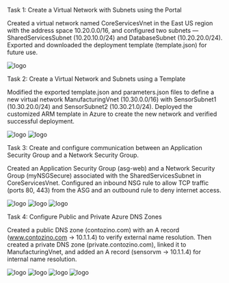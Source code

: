 
Task 1: Create a Virtual Network with Subnets using the Portal


Created a virtual network named CoreServicesVnet in the East US region with the address space 10.20.0.0/16, and configured two subnets — SharedServicesSubnet (10.20.10.0/24) and DatabaseSubnet (10.20.20.0/24). 
Exported and downloaded the deployment template (template.json) for future use.

![logo](https://github.com/dy1000/Azure-Administrator-AZ-104-Labs/blob/main/Labs/All-Files/Lab4-Pic1.png?raw=true)


Task 2: Create a Virtual Network and Subnets using a Template


Modified the exported template.json and parameters.json files to define a new virtual network ManufacturingVnet (10.30.0.0/16) with SensorSubnet1 (10.30.20.0/24) and SensorSubnet2 (10.30.21.0/24). 
Deployed the customized ARM template in Azure to create the new network and verified successful deployment.

![logo](https://github.com/dy1000/Azure-Administrator-AZ-104-Labs/blob/main/Labs/All-Files/Lab4-Pic2.png?raw=true)
![logo](https://github.com/dy1000/Azure-Administrator-AZ-104-Labs/blob/main/Labs/All-Files/Lab4-Pic3.png?raw=true)

Task 3: Create and configure communication between an Application Security Group and a Network Security Group.


Created an Application Security Group (asg-web) and a Network Security Group (myNSGSecure) associated with the SharedServicesSubnet in CoreServicesVnet. 
Configured an inbound NSG rule to allow TCP traffic (ports 80, 443) from the ASG and an outbound rule to deny internet access.

![logo](https://github.com/dy1000/Azure-Administrator-AZ-104-Labs/blob/main/Labs/All-Files/Lab4-Pic4.png?raw=true)
![logo](https://github.com/dy1000/Azure-Administrator-AZ-104-Labs/blob/main/Labs/All-Files/Lab4-Pic5.png?raw=true)
![logo](https://github.com/dy1000/Azure-Administrator-AZ-104-Labs/blob/main/Labs/All-Files/Lab4-Pic6.png?raw=true)

Task 4: Configure Public and Private Azure DNS Zones


Created a public DNS zone (contozino.com) with an A record (www.contozino.com → 10.1.1.4) to verify external name resolution. 
Then created a private DNS zone (private.contozino.com), linked it to ManufacturingVnet, and added an A record (sensorvm → 10.1.1.4) for internal name resolution.

![logo](https://github.com/dy1000/Azure-Administrator-AZ-104-Labs/blob/main/Labs/All-Files/Lab4-Pic7.png?raw=true)
![logo](https://github.com/dy1000/Azure-Administrator-AZ-104-Labs/blob/main/Labs/All-Files/Lab4-Pic8.png?raw=true)
![logo](https://github.com/dy1000/Azure-Administrator-AZ-104-Labs/blob/main/Labs/All-Files/Lab4-Pic9.png?raw=true)
![logo](https://github.com/dy1000/Azure-Administrator-AZ-104-Labs/blob/main/Labs/All-Files/Lab4-Pic10.png?raw=true)



